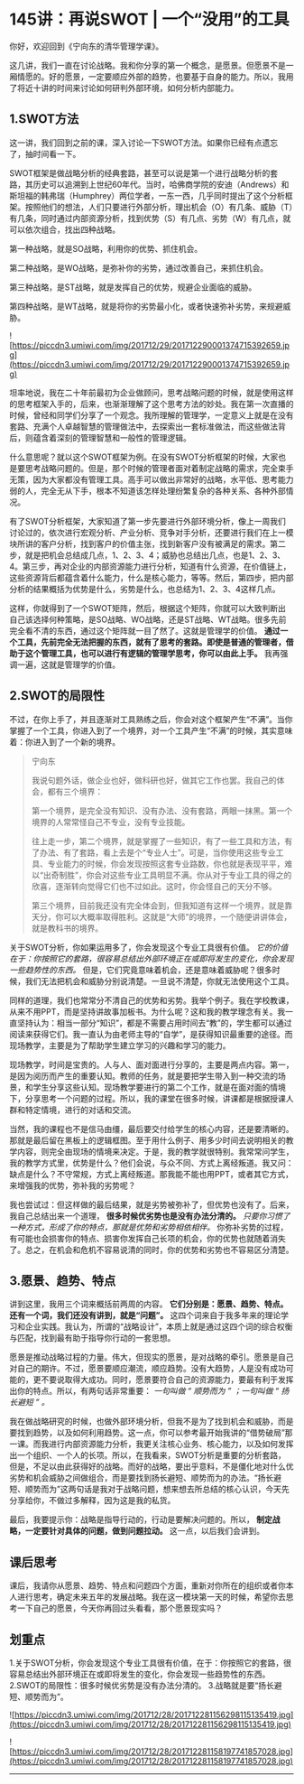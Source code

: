 # 145讲：再说SWOT | 一个“没用”的工具

你好，欢迎回到《宁向东的清华管理学课》。

这几讲，我们一直在讨论战略。我和你分享的第一个概念，是愿景。但愿景不是一厢情愿的。好的愿景，一定要顺应外部的趋势，也要基于自身的能力。所以，我用了将近十讲的时间来讨论如何研判外部环境，如何分析内部能力。

## 1.SWOT方法

这一讲，我们回到之前的课，深入讨论一下SWOT方法。如果你已经有点遗忘了，抽时间看一下。

SWOT框架是做战略分析的经典套路，甚至可以说是第一个进行战略分析的套路，其历史可以追溯到上世纪60年代。当时，哈佛商学院的安迪（Andrews）和斯坦福的韩弗瑞（Humphrey）两位学者，一东一西，几乎同时提出了这个分析框架。按照他们的想法，人们只要进行外部分析，理出机会（O）有几条、威胁（T）有几条，同时通过内部资源分析，找到优势（S）有几点、劣势（W）有几点，就可以依次组合，找出四种战略。

第一种战略，就是SO战略，利用你的优势、抓住机会。

第二种战略，是WO战略，是弥补你的劣势，通过改善自己，来抓住机会。

第三种战略，是ST战略，就是发挥自己的优势，规避企业面临的威胁。

第四种战略，是WT战略，就是将你的劣势最小化，或者快速弥补劣势，来规避威胁。

![https://piccdn3.umiwi.com/img/201712/29/201712290001374715392659.jpg](https://piccdn3.umiwi.com/img/201712/29/201712290001374715392659.jpg)

坦率地说，我在二十年前最初为企业做顾问，思考战略问题的时候，就是使用这样的思考框架入手的，后来，也渐渐理解了这个思考方法的妙处。我在第一次直播的时候，曾经和同学们分享了一个观念。我所理解的管理学，一定意义上就是在没有套路、充满个人卓越智慧的管理做法中，去探索出一套标准做法，而这些做法背后，则蕴含着深刻的管理智慧和一般性的管理逻辑。

什么意思呢？就以这个SWOT框架为例。在没有SWOT分析框架的时候，大家也是要思考战略问题的。但是，那个时候的管理者面对着制定战略的需求，完全束手无策，因为大家都没有管理工具。高手可以做出非常好的战略，水平低、思考能力弱的人，完全无从下手，根本不知道该怎样处理纷繁复杂的各种关系、各种外部情况。

有了SWOT分析框架，大家知道了第一步先要进行外部环境分析，像上一周我们讨论过的，依次进行宏观分析、产业分析、竞争对手分析，还要进行我们在上一模块所讲的客户分析，找到客户的价值主张，找到新客户没有被满足的需求。第二步，就是把机会总结成几点，1、2、3、4；威胁也总结出几点，也是1、2、3、4。第三步，再对企业的内部资源能力进行分析，知道有什么资源，在价值链上，这些资源背后都蕴含着什么能力，什么是核心能力，等等。然后，第四步，把内部分析的结果概括为优势是什么，劣势是什么，也总结为1、2、3、4这样几点。

这样，你就得到了一个SWOT矩阵，然后，根据这个矩阵，你就可以大致判断出自己该选择何种策略，是SO战略、WO战略，还是ST战略、WT战略。很多先前完全看不清的东西，通过这个矩阵就一目了然了。这就是管理学的价值。 **通过一个工具，先前完全无法把握的东西，就有了思考的套路。即使是普通的管理者，借助于这个管理工具，也可以进行有逻辑的管理学思考，你可以由此上手。** 我再强调一遍，这就是管理学的价值。

## 2.SWOT的局限性

不过，在你上手了，并且逐渐对工具熟练之后，你会对这个框架产生“不满”。当你掌握了一个工具，你进入到了一个境界，对一个工具产生“不满”的时候，其实意味着：你进入到了一个新的境界。

> 宁向东
> 
> 我说句题外话，做企业也好，做科研也好，做其它工作也罢。我自己的体会，都有三个境界：
> 
> 第一个境界，是完全没有知识、没有办法、没有套路，两眼一抹黑。第一个境界的人常常怪自己不专业，没有专业技能。
> 
> 往上走一步，第二个境界，就是掌握了一些知识，有了一些工具和方法，有了办法、有了套路，看上去是个“专业人士”。可是，当你使用这些专业工具、专业能力的时候，你会发现按照这套专业路数，你也就是表现平平，难以“出奇制胜”，你会对这些专业工具明显不满。你从对于专业工具的得之的欣喜，逐渐转向觉得它们也不过如此。这时，你会怪自己的天分不够。
> 
> 第三个境界，目前我还没有完全体会到，但我知道有这样一个境界，就是靠天分，你可以大概率取得胜利。这就是“大师”的境界，一个随便讲讲体会，就是教科书的境界。

关于SWOT分析，你如果运用多了，你会发现这个专业工具很有价值。 *它的价值在于：你按照它的套路，很容易总结出外部环境正在或即将发生的变化，你会发现一些趋势性的东西。* 但是，它们究竟意味着机会，还是意味着威胁呢？很多时候，我们无法把机会和威胁分别说清楚。一旦说不清楚，你就无法使用这个工具。

同样的道理，我们也常常分不清自己的优势和劣势。我举个例子。我在学校教课，从来不用PPT，而是坚持讲故事加板书。为什么呢？这和我的教学理念有关。我一直坚持认为：相当一部分“知识”，都是不需要占用时间去“教”的，学生都可以通过阅读来获得它们。我一直认为由老师主导的“自学”，是获得知识最重要的途径。而现场教学，主要是为了帮助学生建立学习的兴趣和学习的能力。

现场教学，时间是宝贵的。人与人、面对面进行分享的，主要是两点内容。第一，是因为阅历而产生的重要认知。教师的任务，就是要把学生带入到一种交流的场景，和学生分享这些认知。现场教学要进行的第二个工作，就是在面对面的情境下，分享思考一个问题的过程。所以，我的课堂在很多时候，讲课都是根据授课人群和特定情境，进行的对话和交流。

当然，我的课程也不是信马由缰，最后要交付给学生的核心内容，还是要清晰的。那就是最后留在黑板上的逻辑框图。至于用什么例子、用多少时间去说明相关的教学内容，则完全由现场的情境来决定。于是，我的教学就很特别。我常常问学生，我的教学方式里，优势是什么？他们会说，与众不同、方式上离经叛道。我又问：缺点是什么？不守常规，方式上离经叛道。那我能不能也用PPT，或者其它方式，来增强我的优势，弥补我的劣势呢？

我也尝试过：但这样做的最后结果，就是劣势被弥补了，但优势也没有了。后来，我自己总结出来一个道理， **很多时候优劣势也是没有办法分清的。**  *只要你习惯了一种方式，形成了你的特点，那就是优势和劣势相依相伴。* 你弥补劣势的过程，有可能也会损害你的特点、损害你发挥自己长项的机会，你的优势也就随着消失了。总之，在机会和危机不容易说清的同时，你的优势和劣势也不容易区分清楚。

## 3.愿景、趋势、特点

讲到这里，我用三个词来概括前两周的内容。 **它们分别是：愿景、趋势、特点。还有一个词，我们还没有讲到，就是“问题”。** 这四个词来自于我多年来的理论学习和企业实践。我认为，所谓的“战略设计”，本质上就是通过这四个词的综合权衡与匹配，找到最有助于指导你行动的一套思想。

愿景是推动战略过程的力量。伟大，但现实的愿景，是对战略的牵引。愿景是自己对自己的期许。不过，愿景要顺应潮流，顺应趋势。没有大趋势，人是没有成功可能的，更不要说取得大成功。同时，愿景要符合自己的资源能力，要最有利于发挥出你的特点。所以，有两句话非常重要： *一句叫做 “ 顺势而为 ” ；一句叫做 “ 扬长避短 ” 。*

我在做战略研究的时候，也做外部环境分析，但我不是为了找到机会和威胁，而是要找到趋势，以及如何利用趋势。这一点，你可以参考最开始我讲的“借势破局”那一课。而我进行内部资源能力分析，我更关注核心业务、核心能力，以及如何发挥出一个组织、一个人的长项。所以，在我看来，SWOT分析是重要的分析套路，但是，不足以由此获得好的战略。而好的战略，要出乎意料，不是僵化地对什么优劣势和机会威胁之间做组合，而是要找到扬长避短、顺势而为的办法。“扬长避短、顺势而为”这两句话是我对于战略问题，想来想去所总结的核心认识，今天先分享给你，不做过多解释，因为这是我的私货。

最后，我要提示你：战略是指导行动的，行动是要解决问题的。所以， **制定战略，一定要针对具体的问题，做到问题拉动。** 这一点，以后我们会讲到。

## 课后思考

课后，我请你从愿景、趋势、特点和问题四个方面，重新对你所在的组织或者你本人进行思考，确定未来五年的发展战略。我在这一模块第一天的时候，希望你去思考一下自己的愿景，今天你再回过头看看，那个愿景现实吗？

## 划重点

1.关于SWOT分析，你会发现这个专业工具很有价值，在于：你按照它的套路，很容易总结出外部环境正在或即将发生的变化，你会发现一些趋势性的东西。
2.SWOT的局限性：很多时候优劣势是没有办法分清的。
3.战略就是要“扬长避短、顺势而为”。

![https://piccdn3.umiwi.com/img/201712/28/201712281156298115135419.jpg](https://piccdn3.umiwi.com/img/201712/28/201712281156298115135419.jpg)

![https://piccdn3.umiwi.com/img/201712/28/201712281158197741857028.jpg](https://piccdn3.umiwi.com/img/201712/28/201712281158197741857028.jpg)

---
